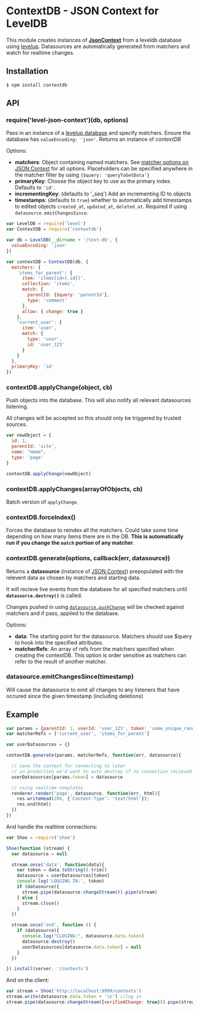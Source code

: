 ContextDB - JSON Context for LevelDB
===

This module creates instances of [**JsonContext**](https://github.com/mmckegg/json-context) from a leveldb database using [levelup](https://github.com/rvagg/node-levelup). Datasources are automatically generated from matchers and watch for realtime changes.

## Installation

```shell
$ npm install contextdb
```

## API

### require('level-json-context')(db, options)

Pass in an instance of a [levelup database](https://github.com/rvagg/node-levelup) and specify matchers. Ensure the database has `valueEncoding: 'json'`. Returns an instance of *contextDB*

Options:

- **matchers**: Object containing named matchers. See [matcher options on JSON Context](https://github.com/mmckegg/json-context#matchers) for all options. Placeholders can be specified anywhere in the matcher filter by using `{$query: 'queryToGetData'}`
- **primaryKey**: Choose the object key to use as the primary index. Defaults to `'id'`. 
- **incrementingKey**: (defaults to '_seq') Add an incrementing ID to objects
- **timestamps**: (defaults to `true`) whether to automatically add timestamps to edited objects `created_at`, `updated_at`, `deleted_at`. Required if using `datasource.emitChangesSince`.

```js
var LevelDB = require('level')
var ContextDB = require('contextdb')

var db = LevelDB(__dirname + '/test-db', {
  valueEncoding: 'json'
})

var contextDB = ContextDB(db, {
  matchers: {
    'items_for_parent': { 
      item: 'items[id={.id}]',
      collection: 'items',
      match: {
        parentId: {$query: 'parentId'},
        type: 'comment'
      },
      allow: { change: true }
    },
    'current_user': {
      item: 'user',
      match: {
        type: 'user',
        id: 'user_123'
      }
    }
  },
  primaryKey: 'id'
})
```

### contextDB.applyChange(object, cb)

Push objects into the database. This will also notify all relevant datasources listening. 

All changes will be accepted so this should only be triggered by trusted sources.

```js
var newObject = {
  id: 1,
  parentId: 'site',
  name: "Home",
  type: 'page'
}

contextDB.applyChange(newObject)
```

### contextDB.applyChanges(arrayOfObjects, cb)

Batch version of `applyChange`.

### contextDB.forceIndex()

Forces the database to reindex all the matchers. Could take some time depending on how many items there are in the DB. **This is automatically run if you change the `match` portion of any matcher**.

### contextDB.generate(options, callback(err, datasource))

Returns a **datasource** (instance of [JSON Context](https://github.com/mmckegg/json-context)) prepopulated with the relevent data as chosen by matchers and starting data.

It will recieve live events from the database for all specified matchers until **`datasource.destroy()`** is called.

Changes pushed in using [`datasource.pushChange`](https://github.com/mmckegg/json-context#datasourcepushchangeobject-changeinfo) will be checked against matchers and if pass, applied to the database.

Options:

- **data**: The starting point for the datasource. Matchers should use $query to hook into the specified attributes.
- **matcherRefs**: An array of refs from the matchers specified when creating the contextDB. This option is order sensitive as matchers can refer to the result of another matcher.

### datasource.emitChangesSince(timestamp)

Will cause the datasource to emit all changes to any listeners that have occured since the given timestamp (including deletions)

## Example

```js
var params = {parentId: 1, userId: 'user_123', token: 'some_unique_random_string'}
var matcherRefs = ['current_user', 'items_for_parent']

var userDatasources = {}

contextDB.generate(params, matcherRefs, function(err, datasource){

  // save the context for connecting to later
  // in production we'd want to auto destroy if no connection recieved
  userDatasources[params.token] = datasource

  // using realtime-templates
  renderer.render('page', datasource, function(err, html){
    res.writeHead(200, {'Content-Type': 'text/html'});
    res.end(html)
  })
})
```
And handle the realtime connections:

```js
var Shoe = require('shoe')

Shoe(function (stream) {
  var datasource = null

  stream.once('data', function(data){
    var token = data.toString().trim()
    datasource = userDatasources[token]
    console.log('LOGGING IN:', token)
    if (datasource){
      stream.pipe(datasource.changeStream()).pipe(stream)
    } else {
      stream.close()
    }
  })

  stream.once('end', function () {
    if (datasource){
      console.log("CLOSING:", datasource.data.token)
      datasource.destroy()
      userDatasources[datasource.data.token] = null
    }
  })

}).install(server, '/contexts')
```

And on the client:

```js
var stream = Shoe('http://localhost:9999/contexts')
stream.write(datasource.data.token + '\n') //log in
stream.pipe(datasource.changeStream({verifiedChange: true})).pipe(stream)
```